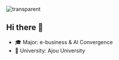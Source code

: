 ![transparent](https://capsule-render.vercel.app/api?type=slice&color=000080&fontColor=FFA500&text=Jinyoung's%20Page&height=130&fontSize=60)

## Hi there 👋 
- 🎓 Major: e-business & AI Convergence  
- 🏫 University: Ajou University
















